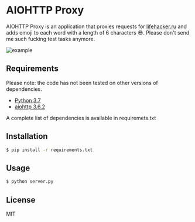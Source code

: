 # AIOHTTP Proxy
AIOHTTP Proxy is an application that proxies requests for [lifehacker.ru](https://lifehacker.ru) and adds emoji to each
 word with a length of 6 characters 😎.
Please don't send me such fucking test tasks anymore.

![example](https://sun9-18.userapi.com/c856132/v856132350/18147d/eB1zyKV5nGg.jpg)

## Requirements
Please note: the code has not been tested on other versions of dependencies.
* [Python 3.7](https://www.python.org/downloads/release/python-370/)
* [aiohttp 3.6.2](https://github.com/aio-libs/aiohttp/releases/tag/v3.6.2)

A complete list of dependencies is available in requiremets.txt

## Installation
```bash
$ pip install -r requirements.txt
```

## Usage
```bash
$ python server.py
```

## License
MIT
